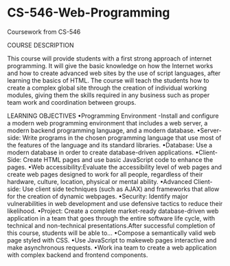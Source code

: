 # CS-546-Web-Programming
Coursework from CS-546

COURSE DESCRIPTION

This course will provide students with a first strong approach of internet programming. It will give the basic knowledge on how the Internet works and how to create advanced web sites by the use of script languages, after learning the basics of HTML. The course will teach the students how to create a complex global site through the creation of individual working modules, giving them the skills required in any business such as proper team work and coordination between groups.

LEARNING OBJECTIVES
•Programming Environment -Install and configure a modern web programming environment that includes a web server, a modern backend programming language, and a modern database.
•Server-side: Write programs in the chosen programming language that use most of the features of the language and its standard libraries.
•Database: Use a modern database in order to create database-driven applications.
•Client-Side: Create HTML pages and use basic JavaScript code to enhance the pages.
•Web accessibility:Evaluate the accessibility level of web pages and create web pages designed to work for all people, regardless of their hardware, culture, location, physical or mental ability.
•Advanced Client-side: Use client side techniques (such as AJAX) and frameworks that allow for the creation of dynamic webpages.
•Security: Identify major vulnerabilities in web development and use defensive tactics to reduce their likelihood.
•Project: Create a complete market-ready database-driven web application in a team that goes through the entire software life cycle, with technical and non-technical presentations.After successful completion of this course, students will be able to...
•Compose a semantically valid web page styled with CSS.
•Use JavaScript to makeweb pages interactive and make asynchronous requests.
•Work ina team to create a web application with complex backend and frontend components.
